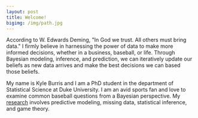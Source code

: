 ```yaml
---
layout: post
title: Welcome!
bigimg: /img/path.jpg
---
```


According to W. Edwards Deming, "In God we trust.  All others must bring data."  I firmly believe in harnessing the power of data to make more informed decisions, whether in a business, baseball, or life.  Through Bayesian modeling, inference, and prediction, we can iteratively update our beliefs as new data arrives and make the best decisions we can based those beliefs.

My name is Kyle Burris and I am a PhD student in the department of Statistical Science at Duke University.  I am an avid sports fan and love to examine common baseball questions from a Bayesian perspective.  My [research](https://burrisk.github.io/research/) involves predictive modeling, missing data, statistical inference, and game theory.
